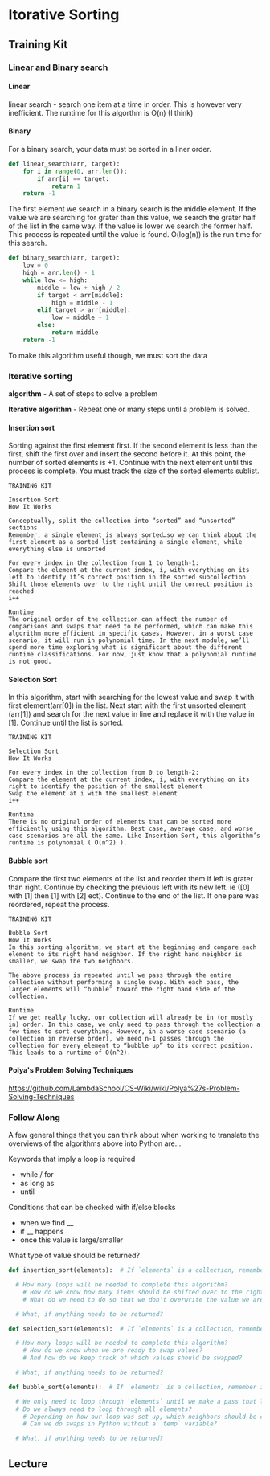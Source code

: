 # Itorative Sorting

## Training Kit

### Linear and Binary search

#### Linear

linear search - search one item at a time in order. This is however very inefficient. The runtime for this algorthm is O(n) (I think)

#### Binary

For a binary search, your data must be sorted in a liner order.

```python
def linear_search(arr, target):
    for i in range(0, arr.len()):
        if arr[i] == target:
            return 1
    return -1
```

The first element we search in a binary search is the middle element. If the value we are searching for grater than this value, we search the grater half of the list in the same way. If the value is lower we search the former half. This process is repeated until the value is found. O(log(n)) is the run time for this search.

```python
def binary_search(arr, target):
    low = 0
    high = arr.len() - 1
    while low <= high:
        middle = low + high / 2
        if target < arr[middle]:
            high = middle - 1
        elif target > arr[middle]:
            low = middle + 1
        else:
            return middle
    return -1
```

To make this algorithm useful though, we must sort the data

### Iterative sorting

**algorithm** - A set of steps to solve a problem

**Iterative algorithm** - Repeat one or many steps until a problem is solved.

#### Insertion sort

Sorting against the first element first. If the second element is less than the first, shift the first over and insert the second before it. At this point, the number of sorted elements is +1. Continue with the next element until this process is complete. You must track the size of the sorted elements sublist.

```
TRAINING KIT

Insertion Sort
How It Works

Conceptually, split the collection into “sorted” and “unsorted” sections
Remember, a single element is always sorted…so we can think about the first element as a sorted list containing a single element, while everything else is unsorted

For every index in the collection from 1 to length-1:
Compare the element at the current index, i, with everything on its left to identify it’s correct position in the sorted subcollection
Shift those elements over to the right until the correct position is reached
i++

Runtime
The original order of the collection can affect the number of comparisons and swaps that need to be performed, which can make this algorithm more efficient in specific cases. However, in a worst case scenario, it will run in polynomial time. In the next module, we’ll spend more time exploring what is significant about the different runtime classifications. For now, just know that a polynomial runtime is not good.
```

#### Selection Sort

In this algorithm, start with searching for the lowest value and swap it with first element(arr[0]) in the list. Next start with the first unsorted element (arr[1]) and search for the next value in line and replace it with the value in [1]. Continue until the list is sorted.

```
TRAINING KIT

Selection Sort
How It Works

For every index in the collection from 0 to length-2:
Compare the element at the current index, i, with everything on its right to identify the position of the smallest element
Swap the element at i with the smallest element
i++

Runtime
There is no original order of elements that can be sorted more efficiently using this algorithm. Best case, average case, and worse case scenarios are all the same. Like Insertion Sort, this algorithm’s runtime is polynomial ( O(n^2) ).
```

#### Bubble sort

Compare the first two elements of the list and reorder them if left is grater than right. Continue by checking the previous left with its new left. ie ([0] with [1] then [1] with [2] ect).
Continue to the end of the list. If one pare was reordered, repeat the process.

```
TRAINING KIT

Bubble Sort
How It Works
In this sorting algorithm, we start at the beginning and compare each element to its right hand neighbor. If the right hand neighbor is smaller, we swap the two neighbors.

The above process is repeated until we pass through the entire collection without performing a single swap. With each pass, the larger elements will “bubble” toward the right hand side of the collection.

Runtime
If we get really lucky, our collection will already be in (or mostly in) order. In this case, we only need to pass through the collection a few times to sort everything. However, in a worse case scenario (a collection in reverse order), we need n-1 passes through the collection for every element to “bubble up” to its correct position. This leads to a runtime of O(n^2).
```

#### Polya's Problem Solving Techniques

https://github.com/LambdaSchool/CS-Wiki/wiki/Polya%27s-Problem-Solving-Techniques

### Follow Along

A few general things that you can think about when working to translate the overviews of the algorithms above into Python are…

Keywords that imply a loop is required

- while / for
- as long as
- until

Conditions that can be checked with if/else blocks

- when we find \_\_
- if \_\_ happens
- once this value is large/smaller

What type of value should be returned?

```python
def insertion_sort(elements):  # If `elements` is a collection, remember it will be passed by reference, not value

  # How many loops will be needed to complete this algorithm?
    # How do we know how many items should be shifted over to the right?
    # What do we need to do so that we don't overwrite the value we are `inserting`?

  # What, if anything needs to be returned?
```

```python
def selection_sort(elements):  # If `elements` is a collection, remember it will be passed by reference, not value

  # How many loops will be needed to complete this algorithm?
    # How do we know when we are ready to swap values?
    # And how do we keep track of which values should be swapped?

  # What, if anything needs to be returned?
```

```python
def bubble_sort(elements):  # If `elements` is a collection, remember it will be passed by reference, not value

  # We only need to loop through `elements` until we make a pass that leads to 0 swaps. How do we keep track of whether or not any swaps have occurred?
  # Do we always need to loop through all elements?
    # Depending on how our loop was set up, which neighbors should be compared?
    # Can we do swaps in Python without a `temp` variable?

  # What, if anything needs to be returned?
```

## Lecture
